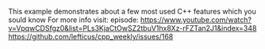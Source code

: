 This example demonstrates about a few most used C++ features which you sould know
For more info visit:
	episode: https://www.youtube.com/watch?v=VpqwCDSfgz0&list=PLs3KjaCtOwSZ2tbuV1hx8Xz-rFZTan2J1&index=348
	https://github.com/lefticus/cpp_weekly/issues/168
